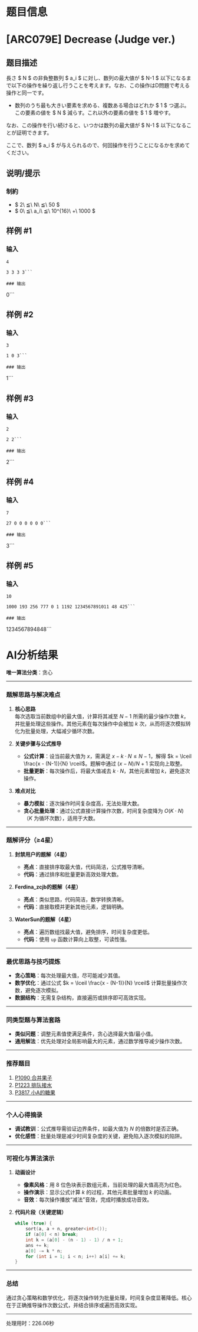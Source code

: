 # 题目信息

# [ARC079E] Decrease (Judge ver.)

## 题目描述

[problemUrl]: https://atcoder.jp/contests/arc079/tasks/arc079_c

長さ $ N $ の非負整数列 $ a_i $ に対し、数列の最大値が $ N-1 $ 以下になるまで以下の操作を繰り返し行うことを考えます。なお、この操作はD問題で考える操作と同一です。

- 数列のうち最も大きい要素を求める、複数ある場合はどれか $ 1 $ つ選ぶ。この要素の値を $ N $ 減らす。これ以外の要素の値を $ 1 $ 増やす。

なお、この操作を行い続けると、いつかは数列の最大値が $ N-1 $ 以下になることが証明できます。

ここで、数列 $ a_i $ が与えられるので、何回操作を行うことになるかを求めてください。

## 说明/提示

### 制約

- $ 2\ ≦\ N\ ≦\ 50 $
- $ 0\ ≦\ a_i\ ≦\ 10^{16}\ +\ 1000 $

## 样例 #1

### 输入

```
4

3 3 3 3```

### 输出

```
0```

## 样例 #2

### 输入

```
3

1 0 3```

### 输出

```
1```

## 样例 #3

### 输入

```
2

2 2```

### 输出

```
2```

## 样例 #4

### 输入

```
7

27 0 0 0 0 0 0```

### 输出

```
3```

## 样例 #5

### 输入

```
10

1000 193 256 777 0 1 1192 1234567891011 48 425```

### 输出

```
1234567894848```

# AI分析结果



**唯一算法分类**：贪心

---

### **题解思路与解决难点**

1. **核心思路**  
   每次选取当前数组中的最大值，计算将其减至 $N-1$ 所需的最少操作次数 $k$，并批量处理这些操作。其他元素在每次操作中会被加 $k$ 次，从而将逐次模拟转化为批量处理，大幅减少循环次数。

2. **关键步骤与公式推导**  
   - **公式计算**：设当前最大值为 $x$，需满足 $x - k \cdot N \le N-1$，解得 $k = \lceil \frac{x - (N-1)}{N} \rceil$。题解中通过 $(x - N)/N + 1$ 实现向上取整。
   - **批量更新**：每次操作后，将最大值减去 $k \cdot N$，其他元素增加 $k$，避免逐次操作。

3. **难点对比**  
   - **暴力模拟**：逐次操作时间复杂度高，无法处理大数。
   - **贪心批量处理**：通过公式直接计算操作次数，时间复杂度降为 $O(K \cdot N)$（$K$ 为循环次数），适用于大数。

---

### **题解评分（≥4星）**

1. **封禁用户的题解（4星）**  
   - **亮点**：直接排序取最大值，代码简洁，公式推导清晰。
   - **代码**：通过排序和批量更新高效处理大数。

2. **Ferdina_zcjb的题解（4星）**  
   - **亮点**：类似思路，代码简洁，数学转换清晰。
   - **代码**：直接取模并更新其他元素，逻辑明确。

3. **WaterSun的题解（4星）**  
   - **亮点**：遍历数组找最大值，避免排序，时间复杂度更低。
   - **代码**：使用 `up` 函数计算向上取整，可读性强。

---

### **最优思路与技巧提炼**

- **贪心策略**：每次处理最大值，尽可能减少其值。
- **数学优化**：通过公式 $k = \lceil \frac{x - (N-1)}{N} \rceil$ 计算批量操作次数，避免逐次模拟。
- **数据结构**：无需复杂结构，直接遍历或排序即可高效实现。

---

### **同类型题与算法套路**

- **类似问题**：调整元素值使满足条件，贪心选择最大值/最小值。
- **通用解法**：优先处理对全局影响最大的元素，通过数学推导减少操作次数。

---

### **推荐题目**

1. [P1090 合并果子](https://www.luogu.com.cn/problem/P1090)  
2. [P1223 排队接水](https://www.luogu.com.cn/problem/P1223)  
3. [P3817 小A的糖果](https://www.luogu.com.cn/problem/P3817)  

---

### **个人心得摘录**

- **调试教训**：公式推导需验证边界条件，如最大值为 $N$ 的倍数时是否正确。
- **优化感悟**：批量处理是减少时间复杂度的关键，避免陷入逐次模拟的陷阱。

---

### **可视化与算法演示**

1. **动画设计**  
   - **像素风格**：用 8 位色块表示数组元素，当前处理的最大值高亮为红色。
   - **操作演示**：显示公式计算 $k$ 的过程，其他元素批量增加 $k$ 的动画。
   - **音效**：每次操作播放“减法”音效，完成时播放成功音效。

2. **代码片段（关键逻辑）**  
   ```cpp
   while (true) {
       sort(a, a + n, greater<int>());
       if (a[0] < n) break;
       int k = (a[0] - (n - 1) - 1) / n + 1;
       ans += k;
       a[0] -= k * n;
       for (int i = 1; i < n; i++) a[i] += k;
   }
   ```

---

### **总结**

通过贪心策略和数学优化，将逐次操作转为批量处理，时间复杂度显著降低。核心在于正确推导操作次数公式，并结合排序或遍历高效实现。

---
处理用时：226.06秒